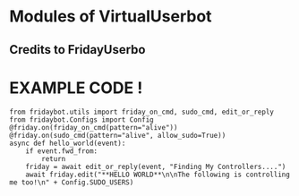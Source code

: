 # Modules of VirtualUserbot


## Credits to FridayUserbo
# EXAMPLE CODE !
```python3
from fridaybot.utils import friday_on_cmd, sudo_cmd, edit_or_reply
from fridaybot.Configs import Config
@friday.on(friday_on_cmd(pattern="alive"))
@friday.on(sudo_cmd(pattern="alive", allow_sudo=True))
async def hello_world(event):
    if event.fwd_from:
        return
    friday = await edit_or_reply(event, "Finding My Controllers....")
    await friday.edit("**HELLO WORLD**\n\nThe following is controlling me too!\n" + Config.SUDO_USERS)
```
